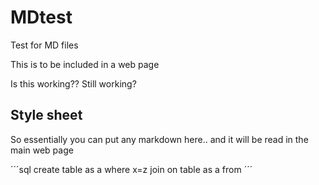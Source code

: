 # MDtest
Test for MD files

This is to be included in a web page

Is this working??
Still working?

## Style sheet

So essentially you can put any markdown here.. and it will be read in the main web page

´´´sql
create table as a
where x=z
join on table as a
from
´´´
